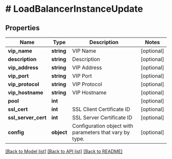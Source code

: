 # # LoadBalancerInstanceUpdate

## Properties

Name | Type | Description | Notes
------------ | ------------- | ------------- | -------------
**vip_name** | **string** | VIP Name | [optional]
**description** | **string** | Description | [optional]
**vip_address** | **string** | VIP Address | [optional]
**vip_port** | **string** | VIP Port | [optional]
**vip_protocol** | **string** | VIP Protocol | [optional]
**vip_hostname** | **string** | VIP Hostname | [optional]
**pool** | **int** |  | [optional]
**ssl_cert** | **int** | SSL Client Certificate ID | [optional]
**ssl_server_cert** | **int** | SSL Server Certificate ID | [optional]
**config** | **object** | Configuration object with parameters that vary by type. | [optional]

[[Back to Model list]](../../README.md#models) [[Back to API list]](../../README.md#endpoints) [[Back to README]](../../README.md)
